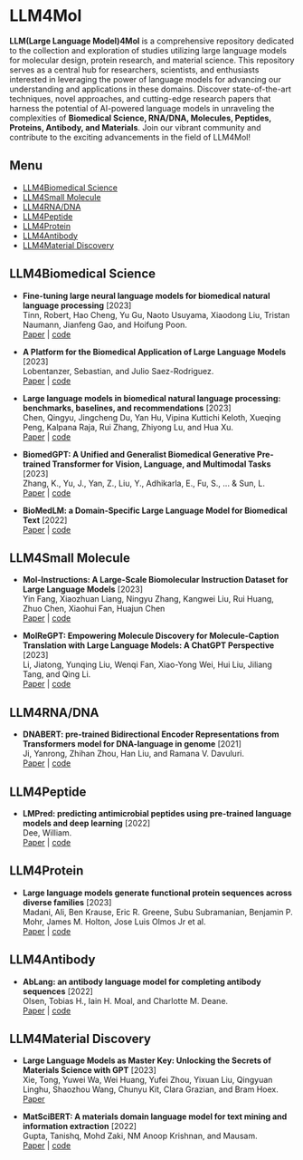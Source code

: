 # LLM4Mol
**LLM(Large Language Model)4Mol** is a comprehensive repository dedicated to the collection and exploration of studies utilizing large language models for molecular design, protein research, and material science. This repository serves as a central hub for researchers, scientists, and enthusiasts interested in leveraging the power of language models for advancing our understanding and applications in these domains. Discover state-of-the-art techniques, novel approaches, and cutting-edge research papers that harness the potential of AI-powered language models in unraveling the complexities of **Biomedical Science, RNA/DNA, Molecules, Peptides, Proteins, Antibody, and Materials**. Join our vibrant community and contribute to the exciting advancements in the field of LLM4Mol!



## Menu

  - [LLM4Biomedical Science](#LLM4Biomedical-Science)
  - [LLM4Small Molecule](#LLM4Small-Molecule)
  - [LLM4RNA/DNA](#LLM4RNADNA)
  - [LLM4Peptide](#LLM4Peptide)
  - [LLM4Protein](#LLM4Protein)
  - [LLM4Antibody](#LLM4Antibody)
  - [LLM4Material Discovery](#LLM4Material-Discovery)




## LLM4Biomedical Science

* **Fine-tuning large neural language models for biomedical natural language processing** [2023]  
 Tinn, Robert, Hao Cheng, Yu Gu, Naoto Usuyama, Xiaodong Liu, Tristan Naumann, Jianfeng Gao, and Hoifung Poon.   
  [Paper](https://doi.org/10.1016/j.patter.2023.100729) |  [code](https://aka.ms/huggingface) 

* **A Platform for the Biomedical Application of Large Language Models** [2023]  
 Lobentanzer, Sebastian, and Julio Saez-Rodriguez.   
  [Paper](https://arxiv.org/abs/2305.06488) |  [code](https://github.com/biocypher/ChatGSE) 

* **Large language models in biomedical natural language processing: benchmarks, baselines, and recommendations** [2023]  
 Chen, Qingyu, Jingcheng Du, Yan Hu, Vipina Kuttichi Keloth, Xueqing Peng, Kalpana Raja, Rui Zhang, Zhiyong Lu, and Hua Xu.   
  [Paper](https://arxiv.org/abs/2305.16326) |  [code](https://github.com/qingyu-qc/gpt_bionlp_benchmark) 

* **BiomedGPT: A Unified and Generalist Biomedical Generative Pre-trained Transformer for Vision, Language, and Multimodal Tasks** [2023]  
 Zhang, K., Yu, J., Yan, Z., Liu, Y., Adhikarla, E., Fu, S., ... & Sun, L.   
  [Paper](https://arxiv.org/abs/2305.17100) |  [code](https://github.com/taokz/BiomedGPT) 

* **BioMedLM: a Domain-Specific Large Language Model for Biomedical Text** [2022]  
  [Paper](https://www.mosaicml.com/blog/introducing-pubmed-gpt) |  [code](https://huggingface.co/stanford-crfm/BioMedLM) 








## LLM4Small Molecule






* **Mol-Instructions: A Large-Scale Biomolecular Instruction Dataset for Large Language Models** [2023]  
 Yin Fang, Xiaozhuan Liang, Ningyu Zhang, Kangwei Liu, Rui Huang, Zhuo Chen, Xiaohui Fan, Huajun Chen   
  [Paper](https://arxiv.org/abs/2306.08018) |  [code](https://github.com/zjunlp/Mol-Instructions) 

* **MolReGPT: Empowering Molecule Discovery for Molecule-Caption Translation with Large Language Models: A ChatGPT Perspective** [2023]  
Li, Jiatong, Yunqing Liu, Wenqi Fan, Xiao-Yong Wei, Hui Liu, Jiliang Tang, and Qing Li.  
[Paper](https://arxiv.org/abs/2306.06615) |  [code](https://github.com/phenixace/MolReGPT) 




## LLM4RNA/DNA







* **DNABERT: pre-trained Bidirectional Encoder Representations from Transformers model for DNA-language in genome** [2021]  
Ji, Yanrong, Zhihan Zhou, Han Liu, and Ramana V. Davuluri.  
[Paper](https://doi.org/10.1093/bioinformatics/btab083) |  [code](https://github.com/jerryji1993/DNABERT) 







## LLM4Peptide


* **LMPred: predicting antimicrobial peptides using pre-trained language models and deep learning** [2022]  
Dee, William.  
[Paper](https://doi.org/10.1093/bioadv/vbac021) |  [code](https://github.com/williamdee1/LMPred_AMP_Prediction) 



## LLM4Protein








* **Large language models generate functional protein sequences across diverse families** [2023]  
Madani, Ali, Ben Krause, Eric R. Greene, Subu Subramanian, Benjamin P. Mohr, James M. Holton, Jose Luis Olmos Jr et al.  
[Paper](https://doi.org/10.1038/s41587-022-01618-2) |  [code](https://github.com/salesforce/progen) 




## LLM4Antibody


* **AbLang: an antibody language model for completing antibody sequences** [2022]  
Olsen, Tobias H., Iain H. Moal, and Charlotte M. Deane.  
[Paper](https://doi.org/10.1093/bioadv/vbac046) |  [code](https://github.com/oxpig/AbLang) 


## LLM4Material Discovery

* **Large Language Models as Master Key: Unlocking the Secrets of Materials Science with GPT** [2023]  
Xie, Tong, Yuwei Wa, Wei Huang, Yufei Zhou, Yixuan Liu, Qingyuan Linghu, Shaozhou Wang, Chunyu Kit, Clara Grazian, and Bram Hoex.  
[Paper](https://arxiv.org/abs/2304.02213) 

* **MatSciBERT: A materials domain language model for text mining and information extraction** [2022]  
Gupta, Tanishq, Mohd Zaki, NM Anoop Krishnan, and Mausam.   
[Paper](https://www.nature.com/articles/s41524-022-00784-w) |  [code](https://github.com/M3RG-IITD/MatSciBERT) 











